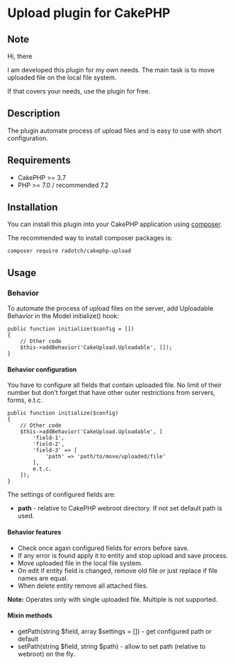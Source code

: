 # Upload plugin for CakePHP

## Note

Hi, there

I am developed this plugin for my own needs. The main task is to move uploaded file
on the local file system.

If that covers your needs, use the plugin for free.

## Description

The plugin automate process of upload files and is easy to use with short configuration.


## Requirements

 - CakePHP >= 3.7
 - PHP >= 7.0 / recommended 7.2 

## Installation

You can install this plugin into your CakePHP application using [composer](https://getcomposer.org).

The recommended way to install composer packages is:

```
composer require radotch/cakephp-upload
```

## Usage

### Behavior

To automate the process of upload files on the server, add Uploadable Behavior
in the Model initialize() hook:

```
public function initialize($config = [])
{
    // Other code
    $this->addBehavior('CakeUpload.Uploadable', []);
}
```

#### Behavior configuration

You have to configure all fields that contain uploaded file. No limit of their 
number but don't forget that have other outer restrictions from servers, forms, e.t.c.

```
public function initialize($config)
{
    // Other code
    $this->addBehavior('CakeUpload.Uploadable', [
        'field-1',
        'field-2',
        'field-3' => [
            'path' => 'path/to/move/uploaded/file'
        ],
        e.t.c.
    ]);
}
```

The settings of configured fields are:
 - **path** - relative to CakePHP webroot directory. If not set default path is used.

#### Behavior features

 - Check once again configured fields for errors before save.
 - If any error is found apply it to entity and stop upload and save process.
 - Move uploaded file in the local file system.
 - On edit if entity field is changed, remove old file or just replace if file names are equal.
 - When delete entity remove all attached files.

**Note:** Operates only with single uploaded file. Multiple is not supported.

#### Mixin methods

 - getPath(string $field, array $settings = [])  - get configured path or default
 - setPath(string $field, string $path)  - allow to set path (relative to webroot) on the fly.
